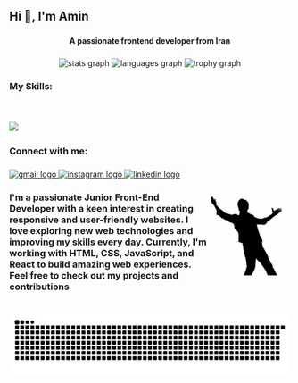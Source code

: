 <h2 align="left">Hi 👋, I'm Amin</h2>

###

<h4 align="center">A passionate frontend developer from Iran</h4>

###

<div align="center">
  <img src="https://github-readme-stats.vercel.app/api?username=amin-khodajoo&hide_title=false&hide_rank=false&show_icons=true&include_all_commits=true&count_private=true&disable_animations=false&theme=dracula&locale=en&hide_border=false&order=1" height="150" alt="stats graph"  />
  <img src="https://github-readme-stats.vercel.app/api/top-langs?username=amin-khodajoo&locale=en&hide_title=false&layout=compact&card_width=320&langs_count=5&theme=dracula&hide_border=false&order=2" height="150" alt="languages graph"  />
  <img src="https://github-profile-trophy.vercel.app?username=amin-khodajoo&theme=dracula&column=-1&row=1&margin-w=8&margin-h=8&no-bg=false&no-frame=false&order=4" height="150" alt="trophy graph"  />
</div>

###

<h3 align="left">My Skills:</h3>

###

<br clear="both">

<p align="left">
  <a href="https://skillicons.dev">
    <img src="https://skillicons.dev/icons?i=ts,js,css,html,react,tailwind,bootstrap,sass,git,npm,vite,figma&perline=4" />
  </a>
</p>



###

<h3 align="left">Connect with me:</h3>

###

<div align="left">
  <a href="https://aminkhodajoo@gmail.com" target="_blank">
    <img src="https://raw.githubusercontent.com/maurodesouza/profile-readme-generator/master/src/assets/icons/social/gmail/default.svg" width="75" height="51" alt="gmail logo"  />
  </a>
  <a href="https://www.instagram.com/amin_khodajoo2001/" target="_blank">
    <img src="https://raw.githubusercontent.com/maurodesouza/profile-readme-generator/master/src/assets/icons/social/instagram/default.svg" width="75" height="51" alt="instagram logo"  />
  </a>
  <a href="https://www.linkedin.com/in/amin-khodajoo/" target="_blank">
    <img src="https://raw.githubusercontent.com/maurodesouza/profile-readme-generator/master/src/assets/icons/social/linkedin/default.svg" width="75" height="51" alt="linkedin logo"  />
  </a>
</div>

###

<img align="right" height="150" src="./images/mak.png"  />

###

<h3 align="left">I'm a passionate Junior Front-End Developer with a keen interest in creating responsive and user-friendly websites. I love exploring new web technologies and improving my skills every day. Currently, I'm working with HTML, CSS, JavaScript, and React to build amazing web experiences. Feel free to check out my projects and contributions</h3>

###

<br clear="both">

<img src="https://raw.githubusercontent.com/amin-khodajoo/amin-khodajoo/output/snake.svg" alt="Snake animation" />

###
